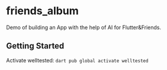 # friends_album

Demo of building an App with the help of AI for Flutter&Friends.

## Getting Started

Activate welltested:
`dart pub global activate welltested`
